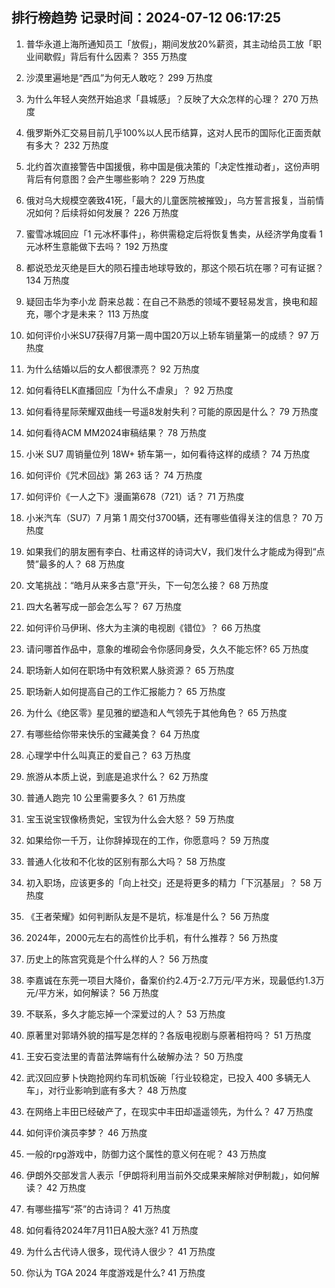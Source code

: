 
## 排行榜趋势 记录时间：2024-07-12 06:17:25
  
  1. 普华永道上海所通知员工「放假」，期间发放20%薪资，其主动给员工放「职业间歇假」背后有什么因素？ 355 万热度
    
  2. 沙漠里遍地是“西瓜”为何无人敢吃？ 299 万热度
    
  3. 为什么年轻人突然开始追求「县城感」？反映了大众怎样的心理？ 270 万热度
    
  4. 俄罗斯外汇交易目前几乎100%以人民币结算，这对人民币的国际化正面贡献有多大？ 232 万热度
    
  5. 北约首次直接警告中国援俄，称中国是俄决策的「决定性推动者」，这份声明背后有何意图？会产生哪些影响？ 229 万热度
    
  6. 俄对乌大规模空袭致41死，「最大的儿童医院被摧毁」，乌方誓言报复，当前情况如何？后续将如何发展？ 226 万热度
    
  7. 蜜雪冰城回应「1 元冰杯事件」，称供需稳定后将恢复售卖，从经济学角度看 1 元冰杯生意能做下去吗？ 192 万热度
    
  8. 都说恐龙灭绝是巨大的陨石撞击地球导致的，那这个陨石坑在哪？可有证据？ 134 万热度
    
  9. 疑回击华为李小龙 蔚来总裁：在自己不熟悉的领域不要轻易发言，换电和超充，哪个才是未来？ 113 万热度
    
  10. 如何评价小米SU7获得7月第一周中国20万以上轿车销量第一的成绩？ 97 万热度
    
  11. 为什么结婚以后的女人都很漂亮？ 92 万热度
    
  12. 如何看待ELK直播回应「为什么不虐泉」？ 92 万热度
    
  13. 如何看待星际荣耀双曲线一号遥8发射失利？可能的原因是什么？ 79 万热度
    
  14. 如何看待ACM MM2024审稿结果？ 78 万热度
    
  15. 小米 SU7 周销量位列 18W+ 轿车第一，如何看待这样的成绩？ 74 万热度
    
  16. 如何评价《咒术回战》第 263 话？ 74 万热度
    
  17. 如何评价《一人之下》漫画第678（721）话？ 71 万热度
    
  18. 小米汽车（SU7）7 月第 1 周交付3700辆，还有哪些值得关注的信息？ 70 万热度
    
  19. 如果我们的朋友圈有李白、杜甫这样的诗词大V，我们发什么才能成为得到“点赞”最多的人？ 68 万热度
    
  20. 文笔挑战：“皓月从来多古意”开头，下一句怎么接？ 68 万热度
    
  21. 四大名著写成一部会怎么写？ 67 万热度
    
  22. 如何评价马伊琍、佟大为主演的电视剧《错位》？ 66 万热度
    
  23. 请问哪首作品中，意象的堆砌会令你感同身受，久久不能忘怀? 65 万热度
    
  24. 职场新人如何在职场中有效积累人脉资源？ 65 万热度
    
  25. 职场新人如何提高自己的工作汇报能力？ 65 万热度
    
  26. 为什么《绝区零》星见雅的塑造和人气领先于其他角色？ 65 万热度
    
  27. 有哪些给你带来快乐的宝藏美食？ 64 万热度
    
  28. 心理学中什么叫真正的爱自己？ 63 万热度
    
  29. 旅游从本质上说，到底是追求什么？ 62 万热度
    
  30. 普通人跑完 10 公里需要多久？ 61 万热度
    
  31. 宝玉说宝钗像杨贵妃，宝钗为什么会大怒？ 59 万热度
    
  32. 如果给你一千万，让你辞掉现在的工作，你愿意吗？ 59 万热度
    
  33. 普通人化妆和不化妆的区别有那么大吗？ 58 万热度
    
  34. 初入职场，应该更多的「向上社交」还是将更多的精力「下沉基层」？ 58 万热度
    
  35. 《王者荣耀》如何判断队友是不是坑，标准是什么？ 56 万热度
    
  36. 2024年，2000元左右的高性价比手机，有什么推荐？ 56 万热度
    
  37. 历史上的陈宫究竟是个什么样的人？ 56 万热度
    
  38. 李嘉诚在东莞一项目大降价，备案价约2.4万-2.7万元/平方米，现最低约1.3万元/平方米，如何解读？ 56 万热度
    
  39. 不联系，多久才能忘掉一个深爱过的人？ 53 万热度
    
  40. 原著里对郭靖外貌的描写是怎样的？各版电视剧与原著相符吗？ 51 万热度
    
  41. 王安石变法里的青苗法弊端有什么破解办法？ 50 万热度
    
  42. 武汉回应萝卜快跑抢网约车司机饭碗「行业较稳定，已投入 400 多辆无人车」，对行业影响到底有多大？ 48 万热度
    
  43. 在网络上丰田已经破产了，在现实中丰田却遥遥领先，为什么？ 47 万热度
    
  44. 如何评价演员李梦？ 46 万热度
    
  45. 一般的rpg游戏中，防御力这个属性的意义何在呢？ 43 万热度
    
  46. 伊朗外交部发言人表示「伊朗将利用当前外交成果来解除对伊制裁」，如何解读？ 42 万热度
    
  47. 有哪些描写“茶”的古诗词？ 41 万热度
    
  48. 如何看待2024年7月11日A股大涨? 41 万热度
    
  49. 为什么古代诗人很多，现代诗人很少？ 41 万热度
    
  50. 你认为 TGA 2024 年度游戏是什么? 41 万热度
    
